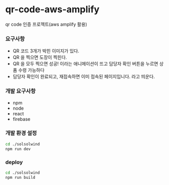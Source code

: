 # qr-code-aws-amplify
qr code 인증 프로젝트(aws amplify 활용)

### 요구사항

- QR 코드 3개가 박힌 이미지가 있다.
- QR 을 찍으면 도장이 찍힌다.
- QR 을 모두 찍으면 성공! 이라는 애니메이션이 뜨고 담당자 확인 버튼을 누르면 상품 수령 가능하다
- 담당자 확인이 완료되고, 재접속하면 이미 접속된 페이지입니다. 라고 띄운다.


### 개발 요구사항

- npm
- node
- react
- firebase


### 개발 환경 설정

```sh
cd ./solsolwind
npm run dev
```

### deploy

```sh
cd ./solsolwind
npm run build
```

